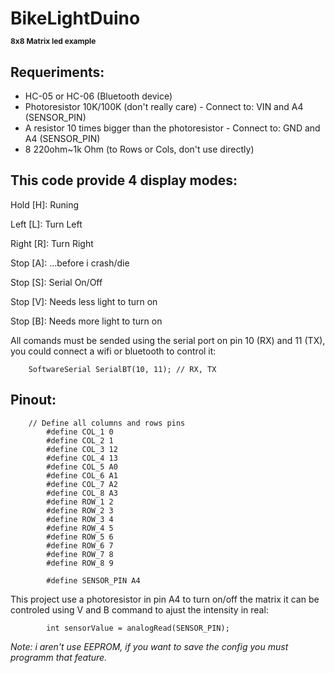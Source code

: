 # BikeLightDuino  <p style="font-size:12px"> 8x8 Matrix led example</p>

## Requeriments:
 * HC-05 or HC-06 (Bluetooth device)
 * Photoresistor 10K/100K  (don't really care) - Connect to: VIN and A4 (SENSOR_PIN)
 * A resistor 10 times bigger than the photoresistor - Connect to: GND and A4 (SENSOR_PIN)
 * 8 220ohm~1k Ohm (to Rows or Cols, don't use directly)


## This code provide 4 display modes:

Hold [H]: Runing 

Left [L]: Turn Left

Right [R]: Turn Right

Stop [A]: ...before i crash/die

Stop [S]: Serial On/Off

Stop [V]: Needs less light to turn on

Stop [B]: Needs more light to turn on

All comands must be sended using the serial port on pin 10 (RX) and 11 (TX), you could connect a wifi or bluetooth to control it:

        SoftwareSerial SerialBT(10, 11); // RX, TX

## Pinout: 

        // Define all columns and rows pins
            #define COL_1 0
            #define COL_2 1
            #define COL_3 12
            #define COL_4 13
            #define COL_5 A0
            #define COL_6 A1
            #define COL_7 A2
            #define COL_8 A3
            #define ROW_1 2
            #define ROW_2 3
            #define ROW_3 4
            #define ROW_4 5
            #define ROW_5 6
            #define ROW_6 7
            #define ROW_7 8
            #define ROW_8 9

            #define SENSOR_PIN A4

This project use a photoresistor in pin A4 to turn on/off the matrix it can be controled using V and B command to ajust the intensity in real:


            int sensorValue = analogRead(SENSOR_PIN);


*Note: i aren't use EEPROM, if you want to save the config you must programm that feature.*